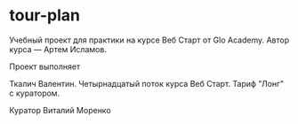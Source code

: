 # tour-plan

Учебный проект для практики на курсе Веб Старт от Glo Academy. Автор курса — Артем Исламов.

Проект выполняет

Ткалич Валентин. Четырнадцатый поток курса Веб Старт. Тариф "Лонг" с куратором.

Куратор
Виталий Моренко
